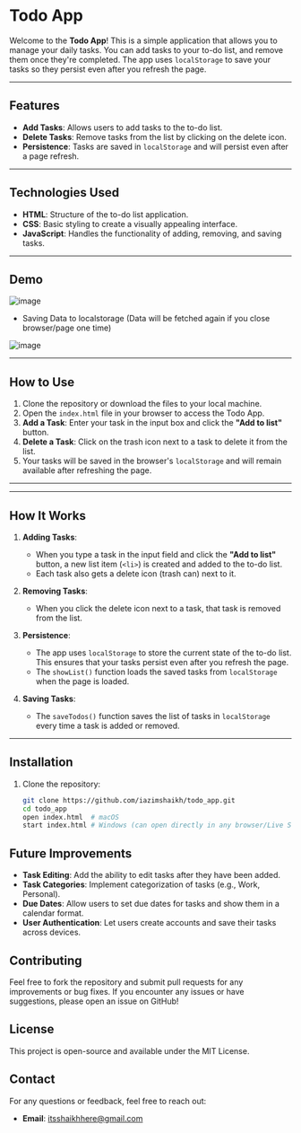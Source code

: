 # Todo App

Welcome to the **Todo App**! This is a simple application that allows you to manage your daily tasks. You can add tasks to your to-do list, and remove them once they're completed. The app uses `localStorage` to save your tasks so they persist even after you refresh the page.

---

## Features

- **Add Tasks**: Allows users to add tasks to the to-do list.
- **Delete Tasks**: Remove tasks from the list by clicking on the delete icon.
- **Persistence**: Tasks are saved in `localStorage` and will persist even after a page refresh.

---

## Technologies Used

- **HTML**: Structure of the to-do list application.
- **CSS**: Basic styling to create a visually appealing interface.
- **JavaScript**: Handles the functionality of adding, removing, and saving tasks.

---

## Demo

![image](https://github.com/user-attachments/assets/e3bf2633-198e-4554-94b2-068356ed39ef)

- Saving Data to localstorage (Data will be fetched again if you close browser/page one time)

![image](https://github.com/user-attachments/assets/e42bde88-6bce-455b-9c58-02c53bb047f5)

---

## How to Use

1. Clone the repository or download the files to your local machine.
2. Open the `index.html` file in your browser to access the Todo App.
3. **Add a Task**: Enter your task in the input box and click the **"Add to list"** button.
4. **Delete a Task**: Click on the trash icon next to a task to delete it from the list.
5. Your tasks will be saved in the browser's `localStorage` and will remain available after refreshing the page.

---


---

## How It Works

1. **Adding Tasks**: 
   - When you type a task in the input field and click the **"Add to list"** button, a new list item (`<li>`) is created and added to the to-do list.
   - Each task also gets a delete icon (trash can) next to it.

2. **Removing Tasks**:
   - When you click the delete icon next to a task, that task is removed from the list.

3. **Persistence**:
   - The app uses `localStorage` to store the current state of the to-do list. This ensures that your tasks persist even after you refresh the page.
   - The `showList()` function loads the saved tasks from `localStorage` when the page is loaded.

4. **Saving Tasks**:
   - The `saveTodos()` function saves the list of tasks in `localStorage` every time a task is added or removed.

---

## Installation

1. Clone the repository:
   ```bash
   git clone https://github.com/iazimshaikh/todo_app.git
   cd todo_app
   open index.html  # macOS
   start index.html # Windows (can open directly in any browser/Live Server)

## Future Improvements
- **Task Editing**: Add the ability to edit tasks after they have been added.
- **Task Categories**: Implement categorization of tasks (e.g., Work, Personal).
- **Due Dates**: Allow users to set due dates for tasks and show them in a calendar format.
- **User Authentication**: Let users create accounts and save their tasks across devices.

## Contributing
Feel free to fork the repository and submit pull requests for any improvements or bug fixes. If you encounter any issues or have suggestions, please open an issue on GitHub!

## License
This project is open-source and available under the MIT License.

## Contact
For any questions or feedback, feel free to reach out:

- **Email**: itsshaikhhere@gmail.com
